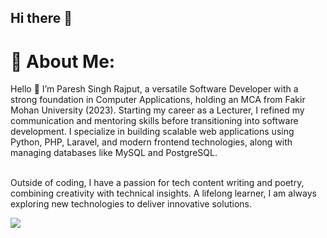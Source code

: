 ## Hi there 👋


# 💫 About Me:
Hello 👋 I’m Paresh Singh Rajput, a versatile Software Developer with a strong foundation in Computer Applications, holding an MCA from Fakir Mohan University (2023). Starting my career as a Lecturer, I refined my communication and mentoring skills before transitioning into software development. I specialize in building scalable web applications using Python, PHP, Laravel, and modern frontend technologies, along with managing databases like MySQL and PostgreSQL.

<br>Outside of coding, I have a passion for tech content writing and poetry, combining creativity with technical insights. A lifelong learner, I am always exploring new technologies to deliver innovative solutions.<br>


<img src="https://user-images.githubusercontent.com/73097560/115834477-dbab4500-a447-11eb-908a-139a6edaec5c.gif">

